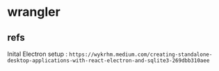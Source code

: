 # wrangler #


## refs ##
Inital Electron setup : `https://wykrhm.medium.com/creating-standalone-desktop-applications-with-react-electron-and-sqlite3-269dbb310aee`
